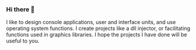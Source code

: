 ### Hi there 👋

I like to design console applications, user and interface units, and use operating system functions. I create projects like a dll injector, or facilitating functions used in graphics libraries. I hope the projects I have done will be useful to you.

<!--
**TzLcorp/tzlcorp** is a ✨ _special_ ✨ repository because its `README.md` (this file) appears on your GitHub profile.

Here are some ideas to get you started:

- 🔭 I’m currently working on ...
- 🌱 I’m currently learning ...
- 👯 I’m looking to collaborate on ...
- 🤔 I’m looking for help with ...
- 💬 Ask me about ...
- 📫 How to reach me: ...
- 😄 Pronouns: ...
- ⚡ Fun fact: ...
-->
